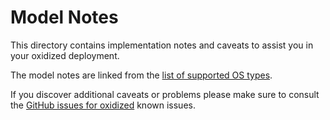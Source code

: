 # Model Notes

This directory contains implementation notes and caveats to assist you in your oxidized deployment.

The model notes are linked from the [list of supported OS types](/docs/Supported-OS-Types.md).

If you discover additional caveats or problems please make sure to consult the [GitHub issues for oxidized](https://github.com/ytti/oxidized/issues) known issues.
